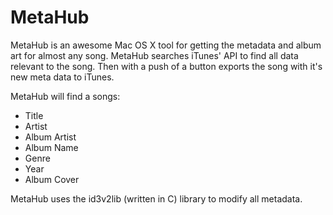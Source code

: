 # MetaHub

MetaHub is an awesome Mac OS X tool for getting the metadata and album art for almost any song. MetaHub searches iTunes' API to find all data relevant to the song. Then with a push of a button exports the song with it's new meta data to iTunes.




MetaHub will find a songs:
- Title
- Artist
- Album Artist
- Album Name
- Genre
- Year
- Album Cover


MetaHub uses the id3v2lib (written in C) library to modify all metadata.
